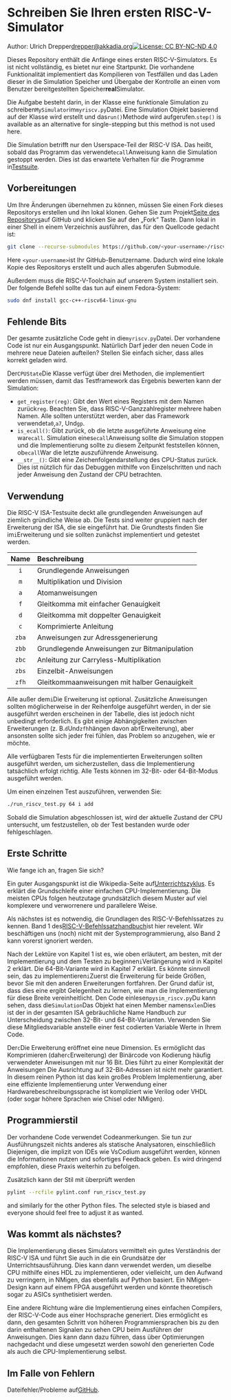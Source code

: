 # Schreiben Sie Ihren ersten RISC-V-Simulator

Author: Ulrich Drepper[drepper@akkadia.org](mailto:drepper@akkadia.org)[![License: CC BY-NC-ND 4.0](https://img.shields.io/badge/License-CC_BY--NC--SA_4.0-lightgrey.svg)](https://creativecommons.org/licenses/by-nc-sa/4.0/)

Dieses Repository enthält die Anfänge eines ersten RISC-V-Simulators. Es ist nicht vollständig, es bietet nur eine
Startpunkt.  Die vorhandene Funktionalität implementiert das Kompilieren von Testfällen und das Laden dieser in die Simulation
Speicher und Übergabe der Kontrolle an einen vom Benutzer bereitgestellten Speicher**real**Simulator.

Die Aufgabe besteht darin, in der Klasse eine funktionale Simulation zu schreiben`MySimulator`im`myriscv.py`Datei.  Eine Simulation
Objekt basierend auf der Klasse wird erstellt und das`run()`Methode wird aufgerufen.`step()` is available as an
alternative for single-stepping but this method is not used here.

Die Simulation betrifft nur den Userspace-Teil der RISC-V ISA.  Das heißt, sobald das Programm das verwendet`ecall`Anweisung kann die Simulation gestoppt werden.  Dies ist das erwartete Verhalten für die Programme in[Testsuite](https://github.com/riscv/riscv-tests.git).

## Vorbereitungen

Um Ihre Änderungen übernehmen zu können, müssen Sie einen Fork dieses Repositorys erstellen und ihn lokal klonen.
Gehen Sie zum Projekt[Seite des Repositorys](https://github.com/drepper/riscv-from-scratch)auf GitHub und klicken Sie auf den „Fork“
Taste.  Dann lokal in einer Shell in einem Verzeichnis ausführen, das für den Quellcode gedacht ist:

```bash
git clone --recurse-submodules https://github.com/<your-username>/riscv-from-scratch.git
```

Here `<your-username>`ist Ihr GitHub-Benutzername.  Dadurch wird eine lokale Kopie des Repositorys erstellt und auch alles abgerufen
Submodule.

Außerdem muss die RISC-V-Toolchain auf unserem System installiert sein.  Der folgende Befehl sollte das tun
auf einem Fedora-System:

```bash
sudo dnf install gcc-c++-riscv64-linux-gnu
```

## Fehlende Bits

Der gesamte zusätzliche Code geht in die`myriscv.py`Datei.  Der vorhandene Code ist nur ein Ausgangspunkt.  Natürlich
Darf jeder den neuen Code in mehrere neue Dateien aufteilen?  Stellen Sie einfach sicher, dass alles korrekt geladen wird.

Der`CPUState`Die Klasse verfügt über drei Methoden, die implementiert werden müssen, damit das Testframework das Ergebnis bewerten kann
der Simulation:

-   `get_register(reg)`: Gibt den Wert eines Registers mit dem Namen zurück`reg`.  Beachten Sie, dass RISC-V-Ganzzahlregister mehrere haben
    Namen.  Alle sollten unterstützt werden, aber das Framework verwendet`a0`,`a7`, Und`gp`.
-   `is_ecall()`: Gibt zurück, ob die letzte ausgeführte Anweisung eine war`ecall`.  Simulation eines`ecall`Anweisung
    sollte die Simulation stoppen und die Implementierung sollte zu diesem Zeitpunkt feststellen können, ob`ecall`War
    die letzte auszuführende Anweisung.
-   `__str__()`: Gibt eine Zeichenfolgendarstellung des CPU-Status zurück.  Dies ist nützlich für das Debuggen mithilfe von Einzelschritten
    und nach jeder Anweisung den Zustand der CPU betrachten.

## Verwendung

Die RISC-V ISA-Testsuite deckt alle grundlegenden Anweisungen auf ziemlich gründliche Weise ab.  Die Tests sind weiter
gruppiert nach der Erweiterung der ISA, die sie eingeführt hat.  Die Grundtests finden Sie im`i`Erweiterung und sie
sollten zunächst implementiert und getestet werden.

|  Name | Beschreibung                                 |
| :---: | :------------------------------------------- |
|  `i`  | Grundlegende Anweisungen                     |
|  `m`  | Multiplikation und Division                  |
|  `a`  | Atomanweisungen                              |
|  `f`  | Gleitkomma mit einfacher Genauigkeit         |
|  `d`  | Gleitkomma mit doppelter Genauigkeit         |
|  `c`  | Komprimierte Anleitung                       |
| `zba` | Anweisungen zur Adressgenerierung            |
| `zbb` | Grundlegende Anweisungen zur Bitmanipulation |
| `zbc` | Anleitung zur Carryless-Multiplikation       |
| `zbs` | Einzelbit-Anweisungen                        |
| `zfh` | Gleitkommaanweisungen mit halber Genauigkeit |

Alle außer dem`i`Die Erweiterung ist optional.  Zusätzliche Anweisungen sollten möglicherweise in der Reihenfolge ausgeführt werden, in der sie ausgeführt werden
erscheinen in der Tabelle, dies ist jedoch nicht unbedingt erforderlich.  Es gibt einige Abhängigkeiten zwischen Erweiterungen (z. B.`d`Und`zfh`hängen davon ab`f`Erweiterung), aber ansonsten sollte sich jeder frei fühlen, das Problem so anzugehen, wie er möchte.

Alle verfügbaren Tests für die implementierten Erweiterungen sollten ausgeführt werden, um sicherzustellen, dass die Implementierung tatsächlich erfolgt
richtig.  Alle Tests können im 32-Bit- oder 64-Bit-Modus ausgeführt werden.

Um einen einzelnen Test auszuführen, verwenden Sie:

```bash
./run_riscv_test.py 64 i add
```

Sobald die Simulation abgeschlossen ist, wird der aktuelle Zustand der CPU untersucht, um festzustellen, ob der Test bestanden wurde oder
fehlgeschlagen.

## Erste Schritte

Wie fange ich an, fragen Sie sich?

Ein guter Ausgangspunkt ist die Wikipedia-Seite auf[Unterrichtszyklus](https://en.wikipedia.org/wiki/Instruction_cycle).
Es erklärt die Grundschleife einer einfachen CPU-Implementierung.  Die meisten CPUs folgen heutzutage grundsätzlich diesem Muster
auf viel komplexere und verworrenere und parallelere Weise.

Als nächstes ist es notwendig, die Grundlagen des RISC-V-Befehlssatzes zu kennen.  Band 1 des[RISC-V-Befehlssatzhandbuch](https://riscv.org/specifications/)ist hier revelent.  Wir beschäftigen uns (noch) nicht mit der Systemprogrammierung, also
Band 2 kann vorerst ignoriert werden.

Nach der Lektüre von Kapitel 1 ist es, wie oben erläutert, am besten, mit der Implementierung und dem Testen zu beginnen`i`Verlängerung
wird in Kapitel 2 erklärt. Die 64-Bit-Variante wird in Kapitel 7 erklärt. Es könnte sinnvoll sein, das zu implementieren`i`Zuerst die Erweiterung für beide Größen, bevor Sie mit den anderen Erweiterungen fortfahren.  Der Grund dafür ist, dass dies eine ergibt
Gelegenheit zu lernen, wie man die Implementierung für diese Breite vereinheitlicht.  Den Code einlesen`pysim_riscv.py`Du
kann sehen, dass die`Simulation`Das Objekt hat einen Member namens`xlen`Dies ist der in der gesamten ISA gebräuchliche Name
Handbuch zur Unterscheidung zwischen 32-Bit- und 64-Bit-Varianten.  Verwenden Sie diese Mitgliedsvariable anstelle einer fest codierten Variable
Werte in Ihrem Code.

Der`c`Die Erweiterung eröffnet eine neue Dimension.  Es ermöglicht das Komprimieren (daher`c`Erweiterung) der Binärcode von
Kodierung häufig verwendeter Anweisungen mit nur 16 Bit.  Dies führt zu einer Komplexität der Anweisungen
Die Ausrichtung auf 32-Bit-Adressen ist nicht mehr garantiert.  In diesem reinen Python ist das kein großes Problem
Implementierung, aber eine effiziente Implementierung unter Verwendung einer Hardwarebeschreibungssprache ist kompliziert
wie Verilog oder VHDL (oder sogar höhere Sprachen wie Chisel oder NMigen).

## Programmierstil

Der vorhandene Code verwendet Codeanmerkungen.  Sie tun zur Ausführungszeit nichts anderes als statische Analysatoren, einschließlich
Diejenigen, die implizit von IDEs wie VsCodium ausgeführt werden, können die Informationen nutzen und sofortiges Feedback geben.
Es wird dringend empfohlen, diese Praxis weiterhin zu befolgen.

Zusätzlich kann der Stil mit überprüft werden

```bash
pylint --rcfile pylint.conf run_riscv_test.py
```

and similarly for the other Python files.  The selected style is biased and everyone should feel free to
adjust it as wanted.

## Was kommt als nächstes?

Die Implementierung dieses Simulators vermittelt ein gutes Verständnis der RISC-V ISA und führt Sie auch in die ein
Grundsätze der Unterrichtsausführung.  Dies kann dann verwendet werden, um dieselbe CPU mithilfe eines HDL zu implementieren, oder vielleicht,
um den Aufwand zu verringern, in NMigen, das ebenfalls auf Python basiert.  Ein NMigen-Design kann auf einem FPGA ausgeführt werden und könnte
theoretisch sogar zu ASICs synthetisiert werden.

Eine andere Richtung wäre die Implementierung eines einfachen Compilers, der RISC-V-Code aus einer Hochsprache generiert.
Dies ermöglicht es dann, den gesamten Schritt von höheren Programmiersprachen bis zu den darin enthaltenen Signalen zu sehen
CPU beim Ausführen der Anweisungen.  Dies kann dann dazu führen, dass über Optimierungen nachgedacht und diese umgesetzt werden
sowohl den generierten Code als auch die CPU-Implementierung selbst.

## Im Falle von Fehlern

Dateifehler/Probleme auf[GitHub](https://github.com/drepper/riscv-from-scrath/issues).
